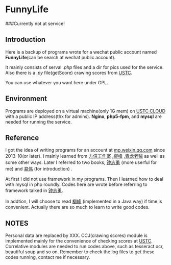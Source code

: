 FunnyLife
=========

###Currently not at service!


Introduction
---------
Here is a backup of programs wrote for a wechat public account named **FunnyLife**(can be search at wechat public account). 

It mainly consists of serval *.php* files and a dir for pics used for the service. Also there is a *.py* file(getScore) crawing scores from [USTC](http://yjs.ustc.edu.cn/).

You can use whatever you want here under GPL.

Environment
---------
Programs are deployed on a virtual machine(only 1G mem) on [USTC CLOUD](http://cloud.ustc.edu.cn/) with a public IP address(thx for admins). **Nginx**, **php5-fpm**, and **mysql** are needed for running the service. 


Reference
---------
I got the idea of writing programs for an account at [mp.weixin.qq.com](https://mp.weixin.qq.com) since 2013-10(or later). I mainly learned from [方倍工作室](http://www.cnblogs.com/txw1958/p/wechat-tutorial.html) ,[柳峰](http://blog.csdn.net/lyq8479/article/category/1366622/) ,[青龙老贼](http://www.zhongyaofang.cn/combat_power/weixin_jiaocheng_vol1.html)  as well as some other ways. Later I referred to two books, [钟志勇](http://www.weixingon.com/wechat/wechatappdev.php) (more userful for me) and [易伟](http://book.douban.com/subject/25710483/) (for introduction) . 

At first I did not use framework in my programs. Then I learned how to deal with mysql in php roundly. Codes here are wrote before referring to framework talked in [钟志勇](http://www.weixingon.com/wechat/wechatappdev.php).

In addtion, I will choose to read [柳峰](http://book.douban.com/subject/25838708/) (implemented in a Java way) if time is convenient. Actually there are so much to learn to write good codes.


NOTES
---------
Personal data are replaced by XXX. CCJ(crawing scores) module is implemented mainly for the convenience of checking scores at [USTC](http://yjs.ustc.edu.cn/).  Correlative modules are needed to run codes above, such as tesseract ocr, 	beautiful soup and so on. Remember to check the log files to get these codes running, contact me if necessary. 


